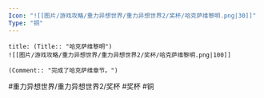 ```yaml
---
Icon: "![[图片/游戏攻略/重力异想世界/重力异想世界2/奖杯/哈克萨维黎明.png|30]]"
Type: "铜"
---
```

```ad-common-bronze-trophy
title: (Title:: "哈克萨维黎明")
![[图片/游戏攻略/重力异想世界/重力异想世界2/奖杯/哈克萨维黎明.png|100]]

(Comment:: "完成了哈克萨维章节。")
```

#重力异想世界/重力异想世界2/奖杯 #奖杯 #铜
